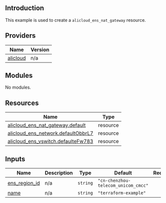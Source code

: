 ## Introduction

This example is used to create a `alicloud_ens_nat_gateway` resource.

<!-- BEGIN_TF_DOCS -->
## Providers

| Name | Version |
|------|---------|
| <a name="provider_alicloud"></a> [alicloud](#provider\_alicloud) | n/a |

## Modules

No modules.

## Resources

| Name | Type |
|------|------|
| [alicloud_ens_nat_gateway.default](https://registry.terraform.io/providers/aliyun/alicloud/latest/docs/resources/ens_nat_gateway) | resource |
| [alicloud_ens_network.defaultObbrL7](https://registry.terraform.io/providers/aliyun/alicloud/latest/docs/resources/ens_network) | resource |
| [alicloud_ens_vswitch.defaulteFw783](https://registry.terraform.io/providers/aliyun/alicloud/latest/docs/resources/ens_vswitch) | resource |

## Inputs

| Name | Description | Type | Default | Required |
|------|-------------|------|---------|:--------:|
| <a name="input_ens_region_id"></a> [ens\_region\_id](#input\_ens\_region\_id) | n/a | `string` | `"cn-chenzhou-telecom_unicom_cmcc"` | no |
| <a name="input_name"></a> [name](#input\_name) | n/a | `string` | `"terraform-example"` | no |
<!-- END_TF_DOCS -->
